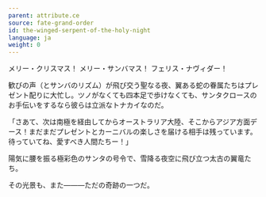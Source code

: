 ```yaml
---
parent: attribute.ce
source: fate-grand-order
id: the-winged-serpent-of-the-holy-night
language: ja
weight: 0
---
```


メリー・クリスマス！
メリー・サンバマス！
フェリス・ナヴィダー！

歓びの声（とサンバのリズム）が飛び交う聖なる夜、翼ある蛇の眷属たちはプレゼント配りに大忙し。ツノがなくても四本足で歩けなくても、サンタクロースのお手伝いをするなら彼らは立派なトナカイなのだ。

「さあて、次は南極を経由してからオーストラリア大陸、そこからアジア方面デース！まだまだプレゼントとカーニバルの楽しさを届ける相手は残っています。待っていてね、愛すべき人間たちー！」

陽気に腰を振る極彩色のサンタの号令で、雪降る夜空に飛び立つ太古の翼竜たち。

その光景も、また―――ただの奇跡の一つだ。
